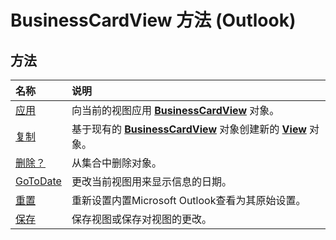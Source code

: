 
# BusinessCardView 方法 (Outlook)

## 方法



|**名称**|**说明**|
|:-----|:-----|
|[应用](4a64b59e-0d52-8439-30bb-32d0624cf28a.md)|向当前的视图应用  **[BusinessCardView](83706cf8-080c-fbf0-9381-5801a2dd4dfd.md)** 对象。|
|[复制](9a0a1a14-87bd-ff53-6643-5e11a07733a1.md)|基于现有的  **[BusinessCardView](83706cf8-080c-fbf0-9381-5801a2dd4dfd.md)** 对象创建新的 **[View](41c8d149-9912-1685-4c8b-3c849cc6f1ed.md)** 对象。|
|[删除？](0f771496-ef4a-1c2e-49b4-19f786bff055.md)|从集合中删除对象。|
|[GoToDate](110b8ba2-c441-cfcc-77bc-f55715a9f2ed.md)|更改当前视图用来显示信息的日期。|
|[重置](ab5c93cd-d763-c35a-05a1-f262d994fd0b.md)|重新设置内置Microsoft Outlook查看为其原始设置。|
|[保存](9d3d85b7-4ed1-fea3-abb1-7506a0851b50.md)|保存视图或保存对视图的更改。|
